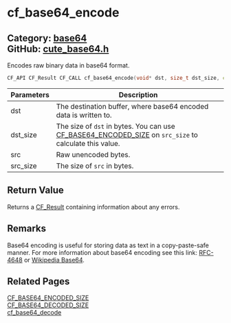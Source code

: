 [](../header.md ':include')

# cf_base64_encode

Category: [base64](/api_reference?id=base64)  
GitHub: [cute_base64.h](https://github.com/RandyGaul/cute_framework/blob/master/include/cute_base64.h)  
---

Encodes raw binary data in base64 format.

```cpp
CF_API CF_Result CF_CALL cf_base64_encode(void* dst, size_t dst_size, const void* src, size_t src_size);
```

Parameters | Description
--- | ---
dst | The destination buffer, where base64 encoded data is written to.
dst_size | The size of `dst` in bytes. You can use [CF_BASE64_ENCODED_SIZE](/base64/cf_base64_encoded_size.md) on `src_size` to calculate this value.
src | Raw unencoded bytes.
src_size | The size of `src` in bytes.

## Return Value

Returns a [CF_Result](/utility/cf_result.md) containing information about any errors.

## Remarks

Base64 encoding is useful for storing data as text in a copy-paste-safe manner. For more information about
base64 encoding see this link: [RFC-4648](https://tools.ietf.org/html/rfc4648) or [Wikipedia Base64](https://en.wikipedia.org/wiki/Base64).

## Related Pages

[CF_BASE64_ENCODED_SIZE](/base64/cf_base64_encoded_size.md)  
[CF_BASE64_DECODED_SIZE](/base64/cf_base64_decoded_size.md)  
[cf_base64_decode](/base64/cf_base64_decode.md)  
